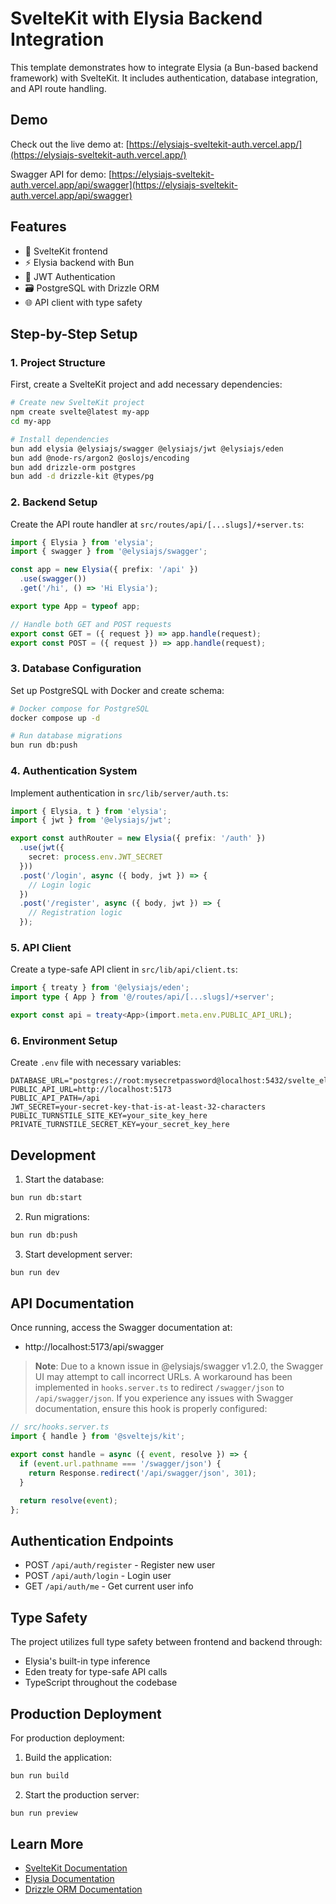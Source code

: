 # SvelteKit with Elysia Backend Integration

This template demonstrates how to integrate Elysia (a Bun-based backend framework) with SvelteKit. It includes authentication, database integration, and API route handling.

## Demo

Check out the live demo at: [https://elysiajs-sveltekit-auth.vercel.app/](https://elysiajs-sveltekit-auth.vercel.app/)

Swagger API for demo: [https://elysiajs-sveltekit-auth.vercel.app/api/swagger](https://elysiajs-sveltekit-auth.vercel.app/api/swagger)

## Features

- 🚀 SvelteKit frontend
- ⚡ Elysia backend with Bun
- 🔐 JWT Authentication
- 🗃️ PostgreSQL with Drizzle ORM
- 🌐 API client with type safety

## Step-by-Step Setup

### 1. Project Structure

First, create a SvelteKit project and add necessary dependencies:

```bash
# Create new SvelteKit project
npm create svelte@latest my-app
cd my-app

# Install dependencies
bun add elysia @elysiajs/swagger @elysiajs/jwt @elysiajs/eden
bun add @node-rs/argon2 @oslojs/encoding
bun add drizzle-orm postgres
bun add -d drizzle-kit @types/pg
```

### 2. Backend Setup

Create the API route handler at `src/routes/api/[...slugs]/+server.ts`:

```typescript
import { Elysia } from 'elysia';
import { swagger } from '@elysiajs/swagger';

const app = new Elysia({ prefix: '/api' })
  .use(swagger())
  .get('/hi', () => 'Hi Elysia');

export type App = typeof app;

// Handle both GET and POST requests
export const GET = ({ request }) => app.handle(request);
export const POST = ({ request }) => app.handle(request);
```

### 3. Database Configuration

Set up PostgreSQL with Docker and create schema:

```bash
# Docker compose for PostgreSQL
docker compose up -d

# Run database migrations
bun run db:push
```

### 4. Authentication System

Implement authentication in `src/lib/server/auth.ts`:

```typescript
import { Elysia, t } from 'elysia';
import { jwt } from '@elysiajs/jwt';

export const authRouter = new Elysia({ prefix: '/auth' })
  .use(jwt({
    secret: process.env.JWT_SECRET
  }))
  .post('/login', async ({ body, jwt }) => {
    // Login logic
  })
  .post('/register', async ({ body, jwt }) => {
    // Registration logic
  });
```

### 5. API Client

Create a type-safe API client in `src/lib/api/client.ts`:

```typescript
import { treaty } from '@elysiajs/eden';
import type { App } from '@/routes/api/[...slugs]/+server';

export const api = treaty<App>(import.meta.env.PUBLIC_API_URL);
```

### 6. Environment Setup

Create `.env` file with necessary variables:

```env
DATABASE_URL="postgres://root:mysecretpassword@localhost:5432/svelte_elysia_auth"
PUBLIC_API_URL=http://localhost:5173
PUBLIC_API_PATH=/api
JWT_SECRET=your-secret-key-that-is-at-least-32-characters
PUBLIC_TURNSTILE_SITE_KEY=your_site_key_here
PRIVATE_TURNSTILE_SECRET_KEY=your_secret_key_here
```

## Development

1. Start the database:
```bash
bun run db:start
```

2. Run migrations:
```bash
bun run db:push
```

3. Start development server:
```bash
bun run dev
```

## API Documentation

Once running, access the Swagger documentation at:
- http://localhost:5173/api/swagger

> **Note**: Due to a known issue in @elysiajs/swagger v1.2.0, the Swagger UI may attempt to call incorrect URLs. A workaround has been implemented in `hooks.server.ts` to redirect `/swagger/json` to `/api/swagger/json`. If you experience any issues with Swagger documentation, ensure this hook is properly configured:

```typescript
// src/hooks.server.ts
import { handle } from '@sveltejs/kit';

export const handle = async ({ event, resolve }) => {
  if (event.url.pathname === '/swagger/json') {
    return Response.redirect('/api/swagger/json', 301);
  }

  return resolve(event);
};
```

## Authentication Endpoints

- POST `/api/auth/register` - Register new user
- POST `/api/auth/login` - Login user
- GET `/api/auth/me` - Get current user info

## Type Safety

The project utilizes full type safety between frontend and backend through:
- Elysia's built-in type inference
- Eden treaty for type-safe API calls
- TypeScript throughout the codebase

## Production Deployment

For production deployment:

1. Build the application:
```bash
bun run build
```

2. Start the production server:
```bash
bun run preview
```

## Learn More

- [SvelteKit Documentation](https://kit.svelte.dev)
- [Elysia Documentation](https://elysiajs.com)
- [Drizzle ORM Documentation](https://orm.drizzle.team)